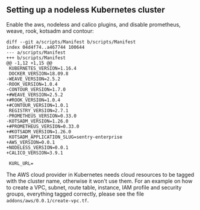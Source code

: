 ## Setting up a nodeless Kubernetes cluster

Enable the aws, nodeless and calico plugins, and disable prometheus, weave, rook, kotsadm and contour:

    diff --git a/scripts/Manifest b/scripts/Manifest
    index 04d4f74..a467744 100644
    --- a/scripts/Manifest
    +++ b/scripts/Manifest
    @@ -1,12 +1,15 @@
     KUBERNETES_VERSION=1.16.4
     DOCKER_VERSION=18.09.8
    -WEAVE_VERSION=2.5.2
    -ROOK_VERSION=1.0.4
    -CONTOUR_VERSION=1.7.0
    +#WEAVE_VERSION=2.5.2
    +#ROOK_VERSION=1.0.4
    +#CONTOUR_VERSION=1.0.1
     REGISTRY_VERSION=2.7.1
    -PROMETHEUS_VERSION=0.33.0
    -KOTSADM_VERSION=1.26.0
    +#PROMETHEUS_VERSION=0.33.0
    +#KOTSADM_VERSION=1.26.0
     KOTSADM_APPLICATION_SLUG=sentry-enterprise
    +AWS_VERSION=0.0.1
    +NODELESS_VERSION=0.0.1
    +CALICO_VERSION=3.9.1

     KURL_URL=

The AWS cloud provider in Kubernetes needs cloud resources to be tagged with the cluster name, otherwise it won't use them. For an example on how to create a VPC, subnet, route table, instance, IAM profile and security groups, everything tagged correctly, please see the file `addons/aws/0.0.1/create-vpc.tf`.
